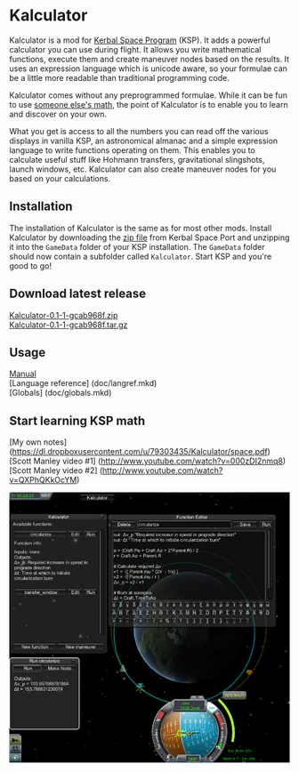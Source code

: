 Kalculator
==========

Kalculator is a mod for [Kerbal Space Program](http://www.kerbalspaceprogram.com) (KSP). It adds a powerful calculator you can use during flight. It allows you write mathematical functions, execute them and create maneuver nodes based on the results. It uses an expression language which is unicode aware, so your formulae can be a little more readable than traditional programming code.

Kalculator comes without any preprogrammed formulae. While it can be fun to use [someone else's math](https://github.com/MuMech/MechJeb2), the point of Kalculator is to enable you to learn and discover on your own.

What you get is access to all the numbers you can read off the various displays in vanilla KSP, an astronomical almanac and a simple expression language to write functions operating on them. This enables you to calculate useful stuff like Hohmann transfers, gravitational slingshots, launch windows, etc. Kalculator can also create maneuver nodes for you based on your calculations.

## Installation
The installation of Kalculator is the same as for most other mods. Install Kalculator by downloading the [zip file](https://dl.dropboxusercontent.com/u/79303435/Kalculator/Kalculator-0.1-1-gcab968f.zip) from Kerbal Space Port and unzipping it into the `GameData` folder of your KSP installation. The `GameData` folder should now contain a subfolder called `Kalculator`. Start KSP and you're good to go!

## Download latest release
[Kalculator-0.1-1-gcab968f.zip](https://dl.dropboxusercontent.com/u/79303435/Kalculator/Kalculator-0.1-1-gcab968f.zip) <br/>
[Kalculator-0.1-1-gcab968f.tar.gz](https://dl.dropboxusercontent.com/u/79303435/Kalculator/Kalculator-0.1-1-gcab968f.tar.gz)

## Usage
[Manual](doc/manual.mkd) <br/>
[Language reference] (doc/langref.mkd) <br/>
[Globals] (doc/globals.mkd) <br/>

## Start learning KSP math

[My own notes] (https://dl.dropboxusercontent.com/u/79303435/Kalculator/space.pdf) <br/>
[Scott Manley video #1] (http://www.youtube.com/watch?v=000zDI2nmq8) <br/>
[Scott Manley video #2] (http://www.youtube.com/watch?v=QXPhQKkOcYM) <br/>

![screenshot](doc/screenshot2.png)

